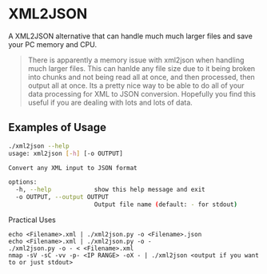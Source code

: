 # XML2JSON
A XML2JSON alternative that can handle much much larger files and save your PC memory and CPU.

> There is apparently a memory issue with xml2json when handling much larger files. This can hanlde any file size due to it being broken into chunks and not being read all at once, and then processed, then output all at once. Its a pretty nice way to be able to do all of your data processing for XML to JSON conversion.
> Hopefully you find this useful if you are dealing with lots and lots of data.

## Examples of Usage
```bash
./xml2json --help
usage: xml2json [-h] [-o OUTPUT]

Convert any XML input to JSON format

options:
  -h, --help            show this help message and exit
  -o OUTPUT, --output OUTPUT
                        Output file name (default: - for stdout)
```
Practical Uses
```
echo <Filename>.xml | ./xml2json.py -o <Filename>.json
echo <Filename>.xml | ./xml2json.py -o -
./xml2json.py -o - < <Filename>.xml
nmap -sV -sC -vv -p- <IP RANGE> -oX - | ./xml2json <output if you want to or just stdout>
```

